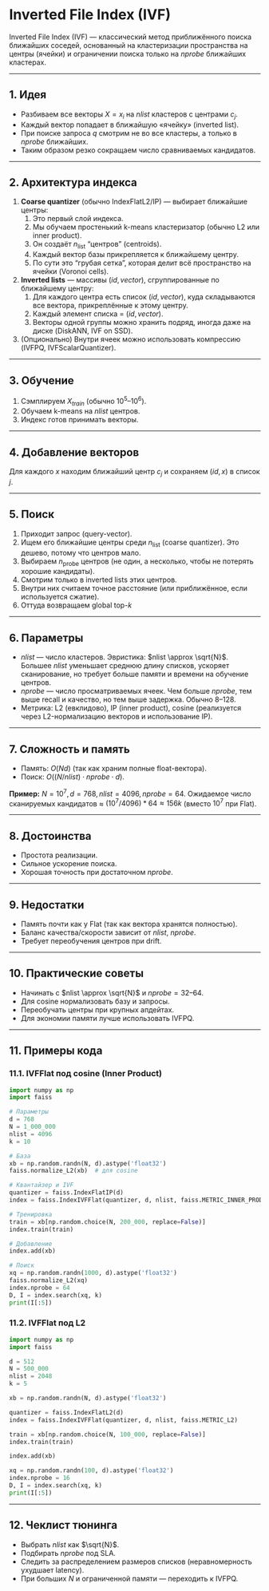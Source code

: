 # Inverted File Index (IVF) 

Inverted File Index (IVF) — классический метод приближённого поиска ближайших соседей, основанный на кластеризации пространства на центры (ячейки) и ограничении поиска только на $nprobe$ ближайших кластерах.

---

## 1. Идея

* Разбиваем все векторы $X = {x_i}$ на $nlist$ кластеров с центрами $c_j$.
* Каждый вектор попадает в ближайшую «ячейку» (inverted list).
* При поиске запроса $q$ смотрим не во все кластеры, а только в $nprobe$ ближайших.
* Таким образом резко сокращаем число сравниваемых кандидатов.

---

## 2. Архитектура индекса

1. **Coarse quantizer** (обычно IndexFlatL2/IP) — выбирает ближайшие центры:
   1. Это первый слой индекса.
   2. Мы обучаем простенький k-means кластеризатор (обычно L2 или inner product).
   3. Он создаёт $n_{\text{list}}$ “центров” (centroids).
   4. Каждый вектор базы прикрепляется к ближайшему центру.
   5. По сути это “грубая сетка”, которая делит всё пространство на ячейки (Voronoi cells).
2. **Inverted lists** — массивы $(id, vector)$, сгруппированные по ближайшему центру:  
   1. Для каждого центра есть список $(id, vector)$, куда складываются все вектора, прикреплённые к этому центру.
   2. Каждый элемент списка = $(id, vector)$.
   3. Векторы одной группы можно хранить подряд, иногда даже на диске (DiskANN, IVF on SSD).
3. (Опционально) Внутри ячеек можно использовать компрессию (IVFPQ, IVFScalarQuantizer).

---

## 3. Обучение

1. Сэмплируем $X_{train}$ (обычно $10^5$–$10^6$).
2. Обучаем k-means на $nlist$ центров.
3. Индекс готов принимать векторы.

---

## 4. Добавление векторов

Для каждого $x$ находим ближайший центр $c_j$ и сохраняем $(id, x)$ в список $j$.

---

## 5. Поиск

1. Приходит запрос (query-vector).
2. Ищем его ближайшие центры среди $n_{\text{list}}$ (coarse quantizer). Это дешево, потому что центров мало.
3. Выбираем $n_{\text{probe}}$ центров (не один, а несколько, чтобы не потерять хорошие кандидаты).
4. Смотрим только в inverted lists этих центров.
5. Внутри них считаем точное расстояние (или приближённое, если используется сжатие).
6. Оттуда возвращаем global top-$k$

---

## 6. Параметры

* $nlist$ — число кластеров. Эвристика: $nlist \approx \sqrt{N}$. Большее $nlist$ уменьшает среднюю длину списков, ускоряет сканирование, но требует больше памяти и времени на обучение центров.
* $nprobe$ — число просматриваемых ячеек. Чем больше $nprobe$, тем выше recall и качество, но тем выше задержка. Обычно 8–128.
* Метрика: L2 (евклидово), IP (inner product), cosine (реализуется через L2-нормализацию векторов и использование IP).

---

## 7. Сложность и память

* Память: $O(Nd)$ (так как храним полные float-вектора).
* Поиск: $O\big((N/nlist) \cdot nprobe \cdot d\big)$.

**Пример:** $N=10^7, d=768, nlist=4096, nprobe=64$.
Ожидаемое число сканируемых кандидатов ≈ $(10^7 / 4096) * 64 ≈ 156k$ (вместо $10^7$ при Flat).

---

## 8. Достоинства

* Простота реализации.
* Сильное ускорение поиска.
* Хорошая точность при достаточном $nprobe$.

---

## 9. Недостатки

* Память почти как у Flat (так как вектора хранятся полностью).
* Баланс качества/скорости зависит от $nlist$, $nprobe$.
* Требует переобучения центров при drift.

---

## 10. Практические советы

* Начинать с $nlist \approx \sqrt{N}$ и $nprobe=32$–$64$.
* Для cosine нормализовать базу и запросы.
* Переобучать центры при крупных апдейтах.
* Для экономии памяти лучше использовать IVFPQ.

---

## 11. Примеры кода 

### 11.1. IVFFlat под cosine (Inner Product)

```python
import numpy as np
import faiss

# Параметры
d = 768
N = 1_000_000
nlist = 4096
k = 10

# База
xb = np.random.randn(N, d).astype('float32')
faiss.normalize_L2(xb)  # для cosine

# Квантайзер и IVF
quantizer = faiss.IndexFlatIP(d)
index = faiss.IndexIVFFlat(quantizer, d, nlist, faiss.METRIC_INNER_PRODUCT)

# Тренировка
train = xb[np.random.choice(N, 200_000, replace=False)]
index.train(train)

# Добавление
index.add(xb)

# Поиск
xq = np.random.randn(1000, d).astype('float32')
faiss.normalize_L2(xq)
index.nprobe = 64
D, I = index.search(xq, k)
print(I[:5])
```

### 11.2. IVFFlat под L2

```python
import numpy as np
import faiss

d = 512
N = 500_000
nlist = 2048
k = 5

xb = np.random.randn(N, d).astype('float32')

quantizer = faiss.IndexFlatL2(d)
index = faiss.IndexIVFFlat(quantizer, d, nlist, faiss.METRIC_L2)

train = xb[np.random.choice(N, 100_000, replace=False)]
index.train(train)

index.add(xb)

xq = np.random.randn(100, d).astype('float32')
index.nprobe = 16
D, I = index.search(xq, k)
print(I[:5])
```

---

## 12. Чеклист тюнинга

* Выбрать $nlist$ как $\sqrt{N}$.
* Подбирать $nprobe$ под SLA.
* Следить за распределением размеров списков (неравномерность ухудшает latency).
* При больших $N$ и ограниченной памяти — переходить к IVFPQ.
